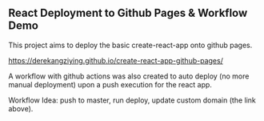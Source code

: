 ## React Deployment to Github Pages & Workflow Demo

This project aims to deploy the basic create-react-app onto github pages.

https://derekangziying.github.io/create-react-app-github-pages/

A workflow with github actions was also created to auto deploy (no more manual deployment) upon a push execution for the react app.

Workflow Idea: push to master, run deploy, update custom domain (the link above).



